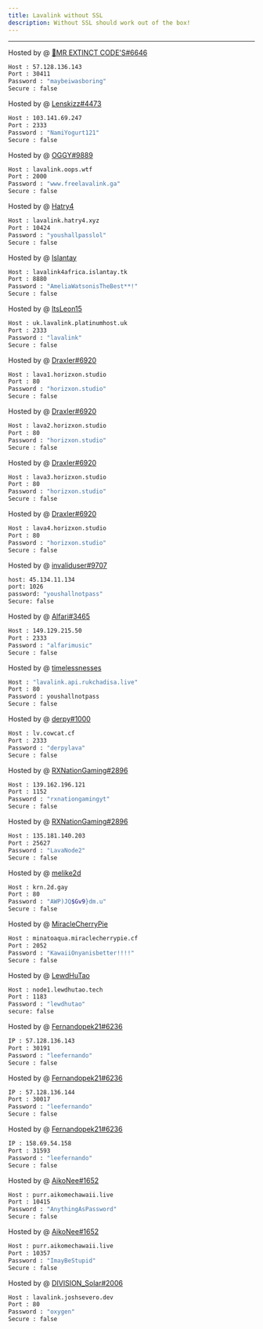 ```yaml
---
title: Lavalink without SSL
description: Without SSL should work out of the box!
---
```


---
Hosted by @ [👑MR EXTINCT CODE'S#6646 ](https://dsc.gg/extinctop)
```bash
Host : 57.128.136.143
Port : 30411
Password : "maybeiwasboring"
Secure : false
```
Hosted by @ [Lenskizz#4473](https://ultra-vps.servehttp.com/dashboard)
```bash
Host : 103.141.69.247
Port : 2333
Password : "NamiYogurt121"
Secure : false
```
Hosted by @ [OGGY#9889](https://www.freelavalink.ga)
```bash
Host : lavalink.oops.wtf
Port : 2000
Password : "www.freelavalink.ga"
Secure : false
```

Hosted by @ [Hatry4](https://www.hatry4.xyz)
```bash
Host : lavalink.hatry4.xyz
Port : 10424
Password : "youshallpasslol"
Secure : false
```

Hosted by @ [Islantay](https://github.com/Dep0s1t)
```bash
Host : lavalink4africa.islantay.tk
Port : 8880
Password : "AmeliaWatsonisTheBest**!"
Secure : false
```

Hosted by @ [ItsLeon15](https://github.com/ItsLeon15)
```bash
Host : uk.lavalink.platinumhost.uk
Port : 2333
Password : "lavalink"
Secure : false
```

Hosted by @ [Draxler#6920](https://horizxon.studio/)
```bash
Host : lava1.horizxon.studio
Port : 80
Password : "horizxon.studio"
Secure : false
```

Hosted by @ [Draxler#6920](https://horizxon.studio/)
```bash
Host : lava2.horizxon.studio
Port : 80
Password : "horizxon.studio"
Secure : false
```

Hosted by @ [Draxler#6920](https://horizxon.studio/)
```bash
Host : lava3.horizxon.studio
Port : 80
Password : "horizxon.studio"
Secure : false
```

Hosted by @ [Draxler#6920](https://horizxon.studio/)
```bash
Host : lava4.horizxon.studio
Port : 80
Password : "horizxon.studio"
Secure : false
```

Hosted by @ [invaliduser#9707](https://discord.gg/mTp8suHPaR)
```bash
host: 45.134.11.134
port: 1026
password: "youshallnotpass"
Secure: false
```

Hosted by @ [Alfari#3465](https://discord.gg/ZNKNY3RpRg)
```bash
Host : 149.129.215.50
Port : 2333
Password : "alfarimusic"
Secure : false
```
Hosted by @ [timelessnesses](https://rukchadisa.live)
```bash
Host : "lavalink.api.rukchadisa.live"
Port : 80
Password : youshallnotpass
Secure : false
```

Hosted by @ [derpy#1000](https://discord.gg/YHS6nYEPB4)
```bash
Host : lv.cowcat.cf
Port : 2333
Password : "derpylava"
Secure : false
```

Hosted by @ [RXNationGaming#2896](https://rxnationgaming.cf)
```bash
Host : 139.162.196.121
Port : 1152
Password : "rxnationgamingyt"
Secure : false 
```

Hosted by @ [RXNationGaming#2896](https://rxnationgaming.cf)
```bash
Host : 135.181.140.203
Port : 25627
Password : "LavaNode2"
Secure : false 
```

Hosted by @ [melike2d](https://2d.gay)
```bash
Host : krn.2d.gay
Port : 80
Password : "AWP)JQ$Gv9}dm.u"
Secure : false
```

Hosted by @ [MiracleCherryPie](https://github.com/MiracleCherryPie)
```bash
Host : minatoaqua.miraclecherrypie.cf
Port : 2052
Password : "KawaiiOnyanisbetter!!!!"
Secure : false
```

Hosted by @ [LewdHuTao](https://lewdhutao.me)
```bash
Host : node1.lewdhutao.tech
Port : 1183
Password : "lewdhutao"
secure: false
```
Hosted by @ [Fernandopek21#6236](https://discord.gg/SzP9BdFPYF)
```bash
IP : 57.128.136.143
Port : 30191
Password : "leefernando"
Secure : false
```
Hosted by @ [Fernandopek21#6236](https://discord.gg/SzP9BdFPYF)
```bash
IP : 57.128.136.144
Port : 30017
Password : "leefernando"
Secure : false
```
Hosted by @ [Fernandopek21#6236](https://discord.gg/SzP9BdFPYF)
```bash
IP : 158.69.54.158
Port : 31593
Password : "leefernando"
Secure : false
```

Hosted by @ [AikoNee#1652](https://github.com/AikoNee)
```bash
Host : purr.aikomechawaii.live
Port : 10415 
Password : "AnythingAsPassword"
Secure : false
```


Hosted by @ [AikoNee#1652](https://aikomechawaii.live)
```bash
Host : purr.aikomechawaii.live
Port : 10357
Password : "ImayBeStupid"
Secure : false
```
Hosted by @ [DIVISION_Solar#2006](https://joshsevero.dev)
```bash
Host : lavalink.joshsevero.dev
Port : 80
Password : "oxygen"
Secure : false
```
